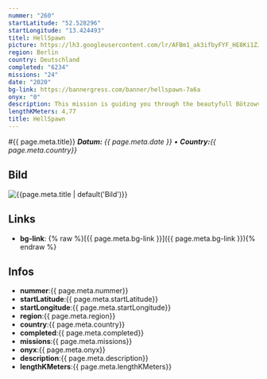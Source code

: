 ```yaml
---
nummer: "260"
startLatitude: "52.528296"
startLongitude: "13.424493"
titel: HellSpawn
picture: https://lh3.googleusercontent.com/lr/AFBm1_ak3ifbyFYF_HE8Ki1ZJ2AcgdSShrW_CsnrDY04gG_ynr2P5YFcHpzEsixI3oY3mpCQy9f5JGt2S-Sbd8fDnIvE9W9goruh_JVURAo5FsacZq9dOV4z4iQg3vif2ssT5gJqopZtRFKR6ehSqg1Qk0MJp7ecYzjaK2rnHEzDhiIL6DS5nB6lq1N-B4D3eGGRkTRVhrogRLpIAxvVE5sOFn-rsfZDw2j5YaU3qMcITz0XpDuB5N3TzzSd6ICg8cER48KrUw0gwisJnR_cVr6uxsZ7npw0_eC9qBsUkmpUWr0rTWUNGvxq0vPYdmlW7vXoFMRnKwnPwkbPgw-n7g6TmSZpOubyczH5-11tdkydvHUm5RSQpabhRSau5Nbu20YJJY7b1tN7xcP2frXvUC46Oy0o5hOQPIdjIIcGHoVUz3I9N-z3P9pfgCTf05xGv5Ou56iRHkihG2ufEeF-_yGs2SivLLg3ZKf92T5lqnsY4TsxrmmM6ULDjCkJ1m7oWgjrAIhnOPnQmi8Jglg9UriKw5PW-YwmLGz9fevgsj-i28mWtp3E3rkK3GaFPBGguMyxtJ9q5hUrtBk50thQjCKBNmtSkBP7MrcZTllLJURPAdLgSQH6GmbSdkaP91ydJdZuY93lLG3Y1ZKOWdc6qiS5A4IOL6scOz_yzAeo9wcvHMUhgHZMY0slQXQUmJWxmdX4jN7cBgUNK1bxEPKFgSTSTnYVJtxQhi60WcIariTc0TT6a_yZizfCvfbrfMBUpV3peLmGnSaFB1XNcHrqQ7mWIgHdAlLT7oPoxiwX7CNIZm-oFqjE6-C3HUp41nnvlYg5UwozVCXkSgzlXHVP8Sz3fEvdWqVWrgM
region: Berlin
country: Deutschland
completed: "6234"
missions: "24"
date: "2020"
bg-link: https://bannergress.com/banner/hellspawn-7a6a
onyx: "0"
description: This mission is guiding you through the beautyfull Bötzowviertel in Berlin. It is part of 18 missions which gives you a really nice banner of the Spawn.
lengthKMeters: 4,77
title: HellSpawn
---
```


#{{ page.meta.title}}
_**Datum:** {{ page.meta.date }} • **Country:**{{ page.meta.country}}_

## Bild
![{{page.meta.title | default('Bild')}}]({{page.meta.picture}})

## Links
- **bg-link**: {% raw %}[{{ page.meta.bg-link }}]({{ page.meta.bg-link }}){% endraw %}

## Infos
- **nummer**:{{ page.meta.nummer}}
- **startLatitude**:{{ page.meta.startLatitude}}
- **startLongitude**:{{ page.meta.startLongitude}}
- **region**:{{ page.meta.region}}
- **country**:{{ page.meta.country}}
- **completed**:{{ page.meta.completed}}
- **missions**:{{ page.meta.missions}}
- **onyx**:{{ page.meta.onyx}}
- **description**:{{ page.meta.description}}
- **lengthKMeters**:{{ page.meta.lengthKMeters}}

